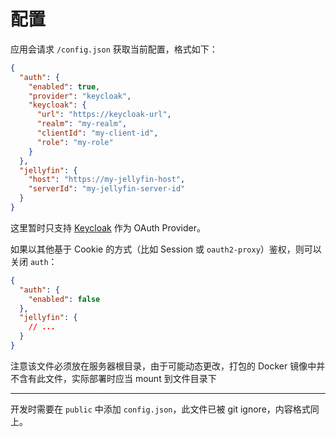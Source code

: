 # 配置

应用会请求 `/config.json` 获取当前配置，格式如下：

```json
{
  "auth": {
    "enabled": true,
    "provider": "keycloak",
    "keycloak": {
      "url": "https://keycloak-url",
      "realm": "my-realm",
      "clientId": "my-client-id",
      "role": "my-role"
    }
  },
  "jellyfin": {
    "host": "https://my-jellyfin-host",
    "serverId": "my-jellyfin-server-id"
  }
}
```

这里暂时只支持 [Keycloak](https://www.keycloak.org/) 作为 OAuth Provider。

如果以其他基于 Cookie 的方式（比如 Session 或 `oauth2-proxy`）鉴权，则可以关闭 `auth`：

```json
{
  "auth": {
    "enabled": false
  },
  "jellyfin": {
    // ...
  }
}
```

注意该文件必须放在服务器根目录，由于可能动态更改，打包的 Docker 镜像中并不含有此文件，实际部署时应当 mount 到文件目录下

---

开发时需要在 `public` 中添加 `config.json`，此文件已被 git ignore，内容格式同上。
